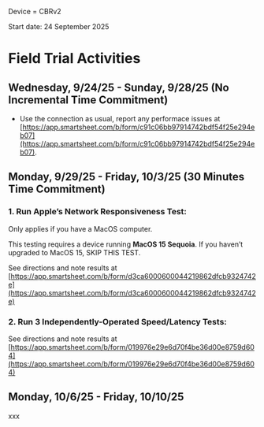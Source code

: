Device = CBRv2

Start date: 24 September 2025

# Field Trial Activities

## Wednesday, 9/24/25 - Sunday, 9/28/25 (No Incremental Time Commitment)
- Use the connection as usual, report any performace issues at [https://app.smartsheet.com/b/form/c91c06bb97914742bdf54f25e294eb07](https://app.smartsheet.com/b/form/c91c06bb97914742bdf54f25e294eb07).

## Monday, 9/29/25 - Friday, 10/3/25 (30 Minutes Time Commitment)

### 1. Run Apple’s Network Responsiveness Test:

Only applies if you have a MacOS computer.

This testing requires a device running **MacOS 15 Sequoia**. If you haven’t upgraded to MacOS 15, SKIP THIS TEST.

See directions and note results at [https://app.smartsheet.com/b/form/d3ca6000600044219862dfcb9324742e](https://app.smartsheet.com/b/form/d3ca6000600044219862dfcb9324742e)

### 2. Run 3 Independently-Operated Speed/Latency Tests:
See directions and note results at [https://app.smartsheet.com/b/form/019976e29e6d70f4be36d00e8759d604](https://app.smartsheet.com/b/form/019976e29e6d70f4be36d00e8759d604)

## Monday, 10/6/25 - Friday, 10/10/25
xxx
